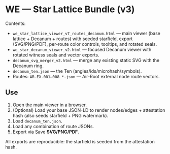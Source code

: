 
# WE — Star Lattice Bundle (v3)
Contents:
- `we_star_lattice_viewer_v7_routes_decanum.html` — main viewer (base lattice + Decanum + routes) with seeded starfield, export (SVG/PNG/PDF), per-route color controls, tooltips, and rotated seals.
- `we_star_decanum_viewer_v2.html` — focused Decanum viewer with rotated witness seals and vector exports.
- `decanum_svg_merger_v2.html` — merge any existing static SVG with the Decanum ring.
- `decanum_ten.json` — the Ten (angles/ids/microhash/symbols).
- Routes: `AR-EX-001…008_*.json` — Air-Root external node route vectors.

## Use
1. Open the main viewer in a browser.
2. (Optional) Load your base JSON-LD to render nodes/edges + attestation hash (also seeds starfield + PNG watermark).
3. Load `decanum_ten.json`.
4. Load any combination of route JSONs.
5. Export via Save **SVG/PNG/PDF**.

All exports are reproducible: the starfield is seeded from the attestation hash.
